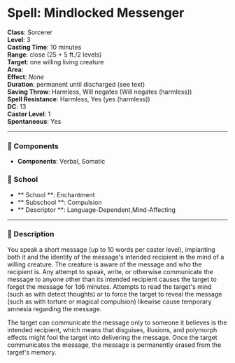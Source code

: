 
# Spell: Mindlocked Messenger
**Class**: Sorcerer  
**Level**: 3  
**Casting Time**: 10 minutes  
**Range**: close (25 + 5 ft./2 levels)  
**Target**: one willing living creature  
**Area**:   
**Effect**: _None_  
**Duration**: permanent until discharged (see text)  
**Saving Throw**: Harmless, Will negates (Will negates (harmless))  
**Spell Resistance**: Harmless, Yes (yes (harmless))  
**DC**: 13  
**Caster Level**: 1  
**Spontaneous**: Yes

---

### 🔮 Components
- **Components**: Verbal, Somatic

### 🏫 School
- ** School **: Enchantment
- ** Subschool **: Compulsion
- ** Descriptor **: Language-Dependent,Mind-Affecting
---

### 📜 Description
You speak a short message (up to 10 words per caster level), implanting both it and the identity of the message's intended recipient in the mind of a willing creature. The creature is aware of the message and who the recipient is. Any attempt to speak, write, or otherwise communicate the message to anyone other than its intended recipient causes the target to forget the message for 1d6 minutes. Attempts to read the target's mind (such as with detect thoughts) or to force the target to reveal the message (such as with torture or magical compulsion) likewise cause temporary amnesia regarding the message.

The target can communicate the message only to someone it believes is the intended recipient, which means that disguises, illusions, and polymorph effects might fool the target into delivering the message. Once the target communicates the message, the message is permanently erased from the target's memory.
